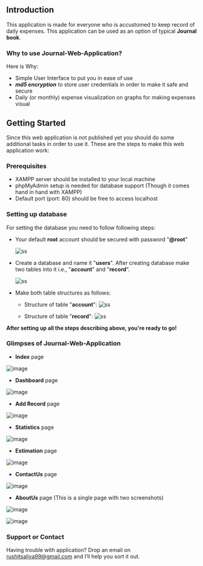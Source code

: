 ## Introduction

This application is made for everyone who is accustomed to keep record of daily expenses. This application can be used as an option of typical **Journal book**.

### Why to use Journal-Web-Application?
Here is Why:
* Simple User Interface to put you in ease of use
* _**md5 encryption**_ to store user credentials in order to make it safe and secure 
* Daily (or monthly) expense visualization on graphs for making expenses visual

## Getting Started

Since this web application is not published yet you should do some additional tasks in order to use it. These are the steps to make this web application work:

### Prerequisites
* XAMPP server should be installed to your local machine
* phpMyAdmin setup is needed for database support (Though it comes hand in hand with XAMPP)
* Default port (port: 80) should be free to access localhost

### Setting up database

For setting the database you need to follow following steps:

- Your default **root** account should be secured with password "**@root**"

  ![ss](https://user-images.githubusercontent.com/42318209/58377603-082b5d80-7fa2-11e9-88e6-dbce5c8fce01.png)

- Create a database and name it "**users**". After creating database make two tables into it i.e., "**account**" and "**record**".

  ![ss](https://user-images.githubusercontent.com/42318209/58377641-cbac3180-7fa2-11e9-8f0f-b0fcd1f068f3.png)

- Make both table structures as follows:

  - Structure of table "**account**":
  ![ss](https://user-images.githubusercontent.com/42318209/58377677-bbe11d00-7fa3-11e9-889e-53132035183a.png)
  
  - Structure of table "**record**":
  ![ss](https://user-images.githubusercontent.com/42318209/58377700-242ffe80-7fa4-11e9-8f76-f6ef8b383869.png)

**After setting up all the steps describing above, you're ready to go!**

### Glimpses of Journal-Web-Application

* **Index** page

![image](https://user-images.githubusercontent.com/42318209/58369318-585cde00-7f16-11e9-9686-06e968575794.png)


* **Dashboard** page

![image](https://user-images.githubusercontent.com/42318209/58369339-abcf2c00-7f16-11e9-824d-5efbc6162016.png)


* **Add Record** page

![image](https://user-images.githubusercontent.com/42318209/58369384-4f204100-7f17-11e9-9b6e-3f0752f35291.png)


* **Statistics** page

![image](https://user-images.githubusercontent.com/42318209/58369390-6c550f80-7f17-11e9-89e6-a5a5a0c4a3b2.png)


* **Estimation** page

![image](https://user-images.githubusercontent.com/42318209/58369401-8f7fbf00-7f17-11e9-9eae-b561446f740a.png)


* **ContactUs** page

![image](https://user-images.githubusercontent.com/42318209/58369419-ac1bf700-7f17-11e9-964b-46a8e28e40a7.png)


* **AboutUs** page (This is a single page with two screenshots)

![image](https://user-images.githubusercontent.com/42318209/58369436-dc639580-7f17-11e9-8e73-3379b1d7d6d4.png)

![image](https://user-images.githubusercontent.com/42318209/58369447-0321cc00-7f18-11e9-8b35-4c70472ea3d4.png)


### Support or Contact

Having trouble with application? Drop an email on rushitsaliya99@gmail.com and I’ll help you sort it out.
